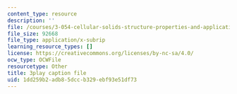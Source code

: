 ```yaml
---
content_type: resource
description: ''
file: /courses/3-054-cellular-solids-structure-properties-and-applications-spring-2015/1dd259b2adb85dccb329ebf93e51df73_cQpCPzetm3E.vtt
file_size: 92668
file_type: application/x-subrip
learning_resource_types: []
license: https://creativecommons.org/licenses/by-nc-sa/4.0/
ocw_type: OCWFile
resourcetype: Other
title: 3play caption file
uid: 1dd259b2-adb8-5dcc-b329-ebf93e51df73
---
```

